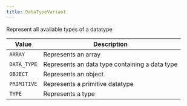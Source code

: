 ```yaml
---
title: DataTypeVariant
---
```


Represent all available types of a datatype

| Value | Description |
|-------|-------------|
| `ARRAY` | Represents an array |
| `DATA_TYPE` | Represents an data type containing a data type |
| `OBJECT` | Represents an object |
| `PRIMITIVE` | Represents a primitive datatype |
| `TYPE` | Represents a type |
